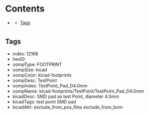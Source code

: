 



Contents
========

* [](#)
	* [Tags](#tags)

# 

## Tags

- index: 12168
- hexID: 
- oompType: FOOTPRINT
- oompSize: kicad
- oompColor: kicad-footprints
- oompDesc: TestPoint
- oompIndex: TestPoint_Pad_D4.0mm
- oompName: kicad-footprints/TestPoint/TestPoint_Pad_D4.0mm
- kicadDesc: SMD pad as test Point, diameter 4.0mm
- kicadTags: test point SMD pad
- kicadAttr: exclude_from_pos_files exclude_from_bom
